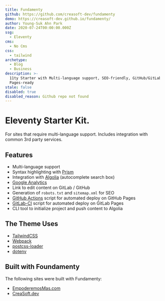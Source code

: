 ```yaml
---
title: Fundamenty
github: https://github.com/creasoft-dev/fundamenty
demo: https://creasoft-dev.github.io/fundamenty/
author: Young-Suk Ahn Park
date: 2020-07-24T00:00:00.000Z
ssg:
  - Eleventy
cms:
  - No Cms
css:
  - tailwind
archetype:
  - Blog
  - Business
description: >-
  11ty Starter with Multi-language support, SEO-friendly, GitHub/GitLab
  Pages-ready
stale: false
disabled: true
disabled_reason: Github repo not found
---
```


# Eleventy Starter Kit.

For sites that require multi-language support. Includes integration with common 3rd party services.

## Features
- Multi-language support
- Syntax highlighting with [Prism](https://prismjs.com/)
- Integration with [Algolia](https://www.algolia.com/) (autocomplete search box)
- [Google Analytics](https://analytics.google.com/)
- Link to edit content on GitLab / GitHub
- Generation of `robots.txt` and `sitemap.xml` for SEO
- [GitHub Actions](https://docs.github.com/en/actions) script for automated deploy on GitHub Pages
- [GitLab-CI](https://about.gitlab.com/stages-devops-lifecycle/continuous-integration/) script for automated deploy on GitLab Pages
- CLI tool to initialize project and push content to Algolia 

## The Theme Uses
- [TailwindCSS](https://tailwindcss.com/)
- [Webpack](https://webpack.js.org/)
- [postcss-loader](https://github.com/postcss/postcss-loader)
- [dotenv](https://github.com/motdotla/dotenv)

## Built with Foundamenty
The following sites were built with Fundamenty:
- [EmpoderemosMas.com](https://empoderemosmas.com/)
- [CreaSoft.dev](https://creasoft.dev/)

